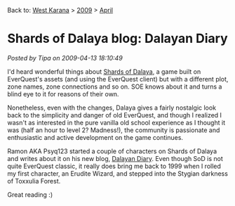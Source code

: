 Back to: [West Karana](/posts/westkarana.md) > [2009](/posts/2009/westkarana.md) > [April](./westkarana.md)
# Shards of Dalaya blog: Dalayan Diary

*Posted by Tipa on 2009-04-13 18:10:49*

I'd heard wonderful things about [Shards of Dalaya](http://www.shardsofdalaya.com/), a game built on EverQuest's assets (and using the EverQuest client) but with a different plot, zone names, zone connections and so on. SOE knows about it and turns a blind eye to it for reasons of their own.

Nonetheless, even with the changes, Dalaya gives a fairly nostalgic look back to the simplicity and danger of old EverQuest, and though I realized I wasn't as interested in the pure vanilla old school experience as I thought it was (half an hour to level 2? Madness!), the community is passionate and enthusiastic and active development on the game continues.

Ramon AKA Psyq123 started a couple of characters on Shards of Dalaya and writes about it on his new blog, [Dalayan Diary](http://dalayan.wordpress.com/). Even though SoD is not quite EverQuest classic, it really does bring me back to 1999 when I rolled my first character, an Erudite Wizard, and stepped into the Stygian darkness of Toxxulia Forest.

Great reading :)


